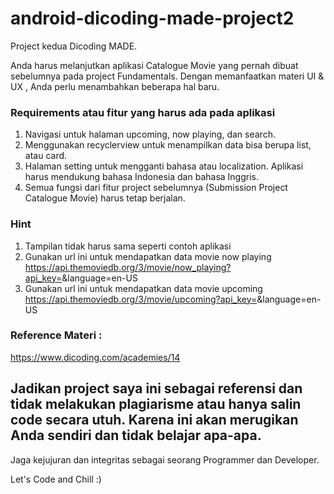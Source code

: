 # android-dicoding-made-project2
Project kedua Dicoding MADE.

Anda harus melanjutkan aplikasi Catalogue Movie yang pernah dibuat sebelumnya pada project Fundamentals. Dengan memanfaatkan materi UI & UX , Anda perlu menambahkan beberapa hal baru.

### Requirements atau fitur yang harus ada pada aplikasi

1. Navigasi untuk halaman upcoming, now playing, dan search.
2. Menggunakan recyclerview untuk menampilkan data bisa berupa list, atau card.
3. Halaman setting untuk mengganti bahasa atau localization. Aplikasi harus mendukung bahasa Indonesia dan bahasa Inggris.
4. Semua fungsi dari fitur project sebelumnya (Submission Project Catalogue Movie) harus tetap berjalan.


### Hint

1. Tampilan tidak harus sama seperti contoh aplikasi 
2. Gunakan url ini untuk mendapatkan data movie now playing
https://api.themoviedb.org/3/movie/now_playing?api_key=<APIKEY ANDA>&language=en-US
3. Gunakan url ini untuk mendapatkan data movie upcoming
https://api.themoviedb.org/3/movie/upcoming?api_key=<APIKEY ANDA>&language=en-US

### Reference Materi :
https://www.dicoding.com/academies/14

## Jadikan project saya ini sebagai referensi dan tidak melakukan plagiarisme atau hanya salin code secara utuh. Karena ini akan merugikan Anda sendiri dan tidak belajar apa-apa.
Jaga kejujuran dan integritas sebagai seorang Programmer dan Developer.

Let's Code and Chill :)
